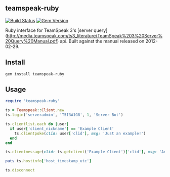 teamspeak-ruby
----------
<a href="https://travis-ci.org/matthin/teamspeak-ruby" target="_blank"><img src="https://api.travis-ci.org/matthin/teamspeak-ruby.svg?branch=master" alt="Build Status"></a>
<a href="https://rubygems.org/gems/teamspeak-ruby/" target="_blank"><img src="https://badge.fury.io/rb/teamspeak-ruby.png" alt="Gem Version"></a>

Ruby interface for TeamSpeak 3's [server query]
(http://media.teamspeak.com/ts3_literature/TeamSpeak%203%20Server%20Query%20Manual.pdf) api.
Built against the manual released on 2012-02-29.

Install
----------
```shell
gem install teamspeak-ruby
```

Usage
----------
```ruby
require 'teamspeak-ruby'

ts = Teamspeak::Client.new
ts.login('serveradmin', 'T5I3A1G8', 1, 'Server Bot')

ts.clientlist.each do |user|
  if user['client_nickname'] == 'Example Client'
    ts.clientpoke(clid: user['clid'], msg: 'Just an example!')
  end
end

ts.clientmessage(clid: ts.getclient('Example Client')['clid'], msg: 'Another example!')

puts ts.hostinfo['host_timestamp_utc']

ts.disconnect
```
